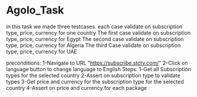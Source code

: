 # Agolo_Task
in this task we made three testcases. each case validate on subscription type, price, currency for one country
The first case validate on subscription type, price, currency for Egypt
The second case validate on subscription type, price, currency for Algeria
The third Case validate on subscription type, price, currency for UAE

preconditions:
1-Navigate to URL "https://subscribe.stctv.com/"
2-Click on language button to change language to English
Steps:
1-Get all Subscription types for the selected country
2-Assert on subscription  type to validate types
3-Get price and currency for the subscription type for the selected country
4-Assert on price and currency for each package

